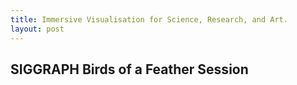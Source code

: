 ```yaml
---
title: Immersive Visualisation for Science, Research, and Art.
layout: post
---
```


## SIGGRAPH Birds of a Feather Session

